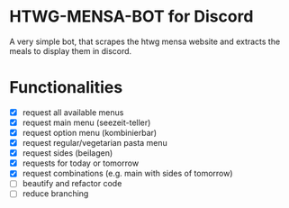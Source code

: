 # HTWG-MENSA-BOT for Discord

A very simple bot, that scrapes the htwg mensa website and extracts the meals to display them in discord.

# Functionalities

- [x] request all available menus
- [x] request main menu (seezeit-teller)
- [x] request option menu (kombinierbar)
- [x] request regular/vegetarian pasta menu
- [x] request sides (beilagen)
- [x] requests for today or tomorrow
- [x] request combinations (e.g. main with sides of tomorrow)
- [ ] beautify and refactor code
- [ ] reduce branching
